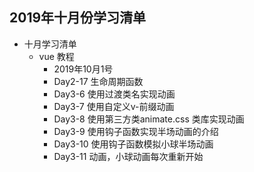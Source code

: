 ## 2019年十月份学习清单

- 十月学习清单
    - vue 教程
       - 2019年10月1号
        - Day2-17 生命周期函数
        - Day3-6 使用过渡类名实现动画
        - Day3-7 使用自定义v-前缀动画
        - Day3-8 使用第三方类animate.css 类库实现动画
        - Day3-9 使用钩子函数实现半场动画的介绍
        - Day3-10 使用钩子函数模拟小球半场动画
        - Day3-11 动画，小球动画每次重新开始